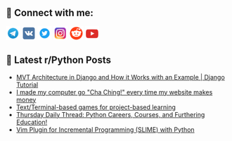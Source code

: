 ## 🔎 Connect with me:
[<img src="https://github.com/bullbesh/bullbesh/blob/main/images/Telegram.png" width="32" height="32" />](https://t.me/bullbesh)
[<img src="https://github.com/bullbesh/bullbesh/blob/main/images/VK.png" width="32" height="32" />](https://vk.com/bullbesh)
[<img src="https://github.com/bullbesh/bullbesh/blob/main/images/Twitter.png" width="32" height="32" />](https://twitter.com/bullbesh1)
[<img src="https://github.com/bullbesh/bullbesh/blob/main/images/Instagram.png" width="32" height="32" />](https://www.instagram.com/bullbesh)
[<img src="https://github.com/bullbesh/bullbesh/blob/main/images/Reddit.png" width="32" height="32" />](https://www.reddit.com/user/bullbesh)
[<img src="https://github.com/bullbesh/bullbesh/blob/main/images/YouTube.png" width="32" height="32" />](https://www.youtube.com/channel/UCtfjRs6uzgq5mfm8S06WTcg)

## 📕 Latest r/Python Posts
<!-- BLOG-POST-LIST:START -->
- [MVT Architecture in Django and How it Works with an Example | Django Tutorial](https://www.reddit.com/r/Python/comments/1g5l7cb/mvt_architecture_in_django_and_how_it_works_with/)
- [I made my computer go &quot;Cha Ching!&quot; every time my website makes money](https://www.reddit.com/r/Python/comments/1g5f73k/i_made_my_computer_go_cha_ching_every_time_my/)
- [Text/Terminal-based games for project-based learning](https://www.reddit.com/r/Python/comments/1g5e4mw/textterminalbased_games_for_projectbased_learning/)
- [Thursday Daily Thread: Python Careers, Courses, and Furthering Education!](https://www.reddit.com/r/Python/comments/1g5dt6z/thursday_daily_thread_python_careers_courses_and/)
- [Vim Plugin for Incremental Programming &lpar;SLIME&rpar; with Python](https://www.reddit.com/r/Python/comments/1g5byo7/vim_plugin_for_incremental_programming_slime_with/)
<!-- BLOG-POST-LIST:END -->
